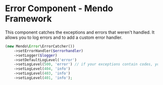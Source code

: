 # Error Component - Mendo Framework

This component catches the exceptions and errors that weren't handled.
It allows you to log errors and to add a custom error handler.

```php
(new Mendo\Error\ErrorCatcher())
    ->setErrorHandler($errorhandler)
    ->setLogger($logger)
    ->setDefaultLogLevel('error')
    ->setLogLevel(500, 'error') // if your exceptions contain codes, you can change the log level accordingly
    ->setLogLevel(404, 'info')
    ->setLogLevel(403, 'info')
    ->setLogLevel(401, 'info');
```
